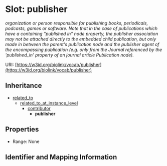 # Slot: publisher
_organization or person responsible for publishing books, periodicals, podcasts, games or software. Note that in the case of publications which have a containing "published in" node property, the publisher association may not be attached directly to the embedded child publication, but only made in between the parent's publication node and the publisher agent of the encompassing publication (e.g. only from the Journal referenced by the 'published_in' property of an journal article Publication node)._


URI: [https://w3id.org/biolink/vocab/publisher](https://w3id.org/biolink/vocab/publisher)




## Inheritance

* [related_to](related_to.md)
    * [related_to_at_instance_level](related_to_at_instance_level.md)
        * [contributor](contributor.md)
            * **publisher**



## Properties

 * Range: None



## Identifier and Mapping Information





